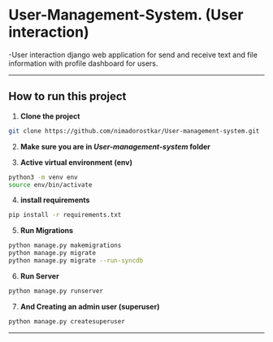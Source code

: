 # User-Management-System. (User interaction)

-User interaction django web application for send and receive text and file information with profile dashboard for users.


<hr>

## How to run this project


1. **Clone the project**

```sh
git clone https://github.com/nimadorostkar/User-management-system.git
```

2.  **Make sure you are in *User-management-system* folder**


3. **Active virtual environment (env)**
```sh
python3 -m venv env
source env/bin/activate
```

4. **install requirements**
```sh
pip install -r requirements.txt
```

5. **Run Migrations**

```sh
python manage.py makemigrations
python manage.py migrate
python manage.py migrate --run-syncdb

```

6. **Run Server**

```sh
python manage.py runserver
```

7. **And Creating an admin user (superuser)**

```sh
python manage.py createsuperuser
```


<hr>


